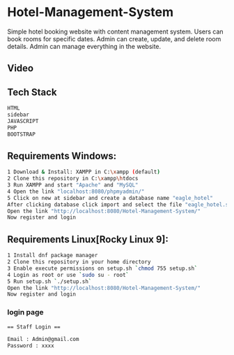 # Hotel-Management-System

Simple hotel booking website with content management system. Users can book rooms for specific dates. Admin can create, update, and delete room details. Admin can manage everything in the website.

## Video
<!--<a href="https://youtube.com/shorts/L7s87WTNUdE?si=FYEFtDec-8-76U9D">click here..</a>-->


## Tech Stack 

```sh
HTML
sidebar
JAVASCRIPT
PHP
BOOTSTRAP 
```

## Requirements Windows:

```sh
1 Download & Install: XAMPP in C:\xampp (default)
2 Clone this repository in C:\xampp\htdocs
3 Run XAMPP and start "Apache" and "MySQL"
4 Open the link "localhost:8080/phpmyadmin/"
5 Click on new at sidebar and create a database name "eagle_hotel"
After clicking database click import and select the file "eagle_hotel.sql"
Open the link "http://localhost:8080/Hotel-Management-System/"
Now register and login
```

## Requirements Linux[Rocky Linux 9]:

```sh
1 Install dnf package manager
2 Clone this repository in your home directory
3 Enable execute permissions on setup.sh `chmod 755 setup.sh`
4 Login as root or use `sudo su - root`
5 Run setup.sh `./setup.sh`
Open the link "http://localhost:8080/Hotel-Management-System/"
Now register and login
```


### login page

```sh
== Staff Login ==

Email : Admin@gmail.com
Password : xxxx
```

